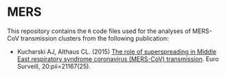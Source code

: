 # MERS

This repository contains the `R` code files used for the analyses of MERS-CoV transmission clusters from the following publication:

- Kucharski AJ, Althaus CL. (2015) [The role of superspreading in Middle East respiratory syndrome coronavirus (MERS-CoV) transmission](http://www.eurosurveillance.org/ViewArticle.aspx?ArticleId=21167). Euro Surveill, 20:pii=21167(25).
